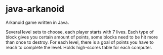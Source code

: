 # java-arkanoid
Arkanoid game written in Java.

Several level sets to choose, each player starts with 7 lives.
Each type of block gives you certain amount of points, some blocks need to be hit more than once to destroy.
For each level, there is a goal of points you have to reach to complete the level.
Holds high-scores table for each computer.
